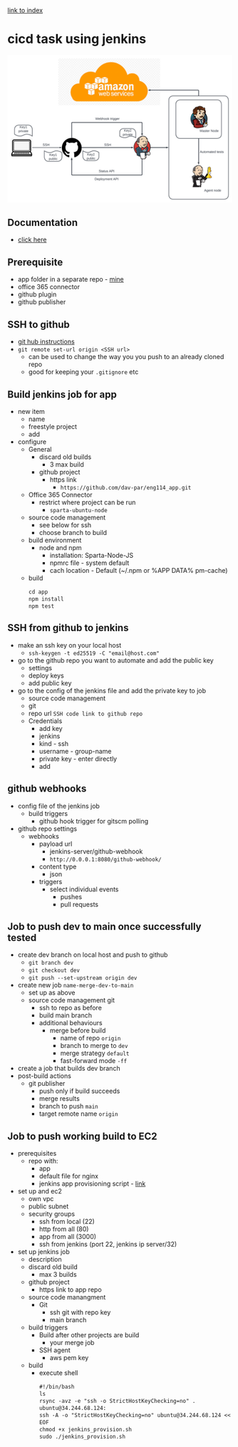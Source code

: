 [link to index](/readme.md)  
# cicd task using jenkins
![jenkins pipeline](/Documentation/resources/cicd/jenkins_diagram.png)

## Documentation
- [click here](/Documentation/docs/cicd.md)  

## Prerequisite
- app folder in a separate repo - [mine](https://github.com/dav-par/eng114_app)  
- office 365 connector
- github plugin
- github publisher

## SSH to github
- [git hub instructions](https://docs.github.com/en/authentication/connecting-to-github-with-ssh)
- `git remote set-url origin <SSH url>`
    - can be used to change the way you you push to an already cloned repo
    - good for keeping your `.gitignore` etc


## Build jenkins job for app
- new item
    - name
    - freestyle project
    - add
- configure
    - General  
        - discard old builds
            - 3 max build
        - github project
            - https link 
                - `https://github.com/dav-par/eng114_app.git`
    - Office 365 Connector
        - restrict where project can be run
            - `sparta-ubuntu-node`
    - source code management
        - see below for ssh
        - choose branch to build
    - build environment
        - node and npm
            - installation: Sparta-Node-JS
            - npmrc file - system default
            - cach location - Default (~/.npm or %APP DATA% pm-cache)
    - build
        ```
        cd app
        npm install
        npm test
        ```

## SSH from github to jenkins
- make an ssh key on your local host
    - `ssh-keygen -t ed25519 -C "email@host.com"`
- go to the github repo you want to automate and add the public key
    - settings
    - deploy keys
    - add public key
- go to the config of the jenkins file and add the private key to job
    - source code management
    - git
    - repo url `SSH code link to github repo`
    - Credentials
        - add key
        - jenkins
        - kind - ssh
        - username - group-name
        - private key - enter directly
        - add

## github webhooks
- config file of the jenkins job
    - build triggers
        - github hook trigger for gitscm polling
- github repo settings
    - webhooks
        - payload url
            - jenkins-server/github-webhook
            - `http://0.0.0.1:8080/github-webhook/`
        - content type
            - json
        - triggers
            - select individual events
                - pushes
                - pull requests

## Job to push dev to main once successfully tested
- create dev branch on local host and push to github
    - `git branch dev`
    - `git checkout dev`
    - `git push --set-upstream origin dev`
- create new job `name-merge-dev-to-main`
    - set up as above
    - source code management git
        - ssh to repo as before
        - build main branch
        - additional behaviours
            - merge before build
                - name of repo `origin`
                - branch to merge to `dev`
                - merge strategy `default`
                - fast-forward mode `-ff`
- create a job that builds dev branch
- post-build actions
    - git publisher
        - push only if build succeeds
        - merge results
        - branch to push `main`
        - target remote name `origin`


## Job to push working build to EC2

- prerequisites
    - repo with:
        - app
        - default file for nginx
        - jenkins app provisioning script - [link](https://github.com/dav-par/eng114_app/blob/main/jenkins_provision.sh)
- set up and ec2
    - own vpc
    - public subnet
    - security groups
        - ssh from local (22)
        - http from all (80)
        - app from all (3000)
        - ssh from jenkins (port 22, jenkins ip server/32)
- set up jenkins job
    - description
    - discard old build
        - max 3 builds
    - github project
        - https link to app repo
    - source code manangment
        - Git
            - ssh git with repo key
            - main branch
    - build triggers
        - Build after other projects are build
            - your merge job
        - SSH agent
            - aws pem key
    - build
        - execute shell
            ```
            #!/bin/bash
            ls
            rsync -avz -e "ssh -o StrictHostKeyChecking=no" . ubuntu@34.244.68.124:
            ssh -A -o "StrictHostKeyChecking=no" ubuntu@34.244.68.124 << EOF
            chmod +x jenkins_provision.sh
            sudo ./jenkins_provision.sh
            ```